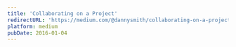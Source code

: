 ```yaml
---
title: 'Collaborating on a Project'
redirectURL: 'https://medium.com/@dannysmith/collaborating-on-a-project-be707e4a7c1d'
platform: medium
pubDate: 2016-01-04
---
```

